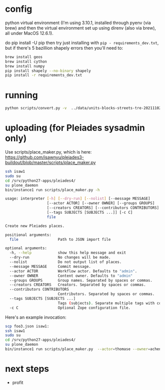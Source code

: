 # config

python virtual environment (I'm using 3.10.1, installed through pyenv (via brew) and then the virtual environment set up using direnv (also via brew), all under MacOS 12.6.1).

do pip install -U pip then
try just installing with `pip - requirements_dev.txt`, but if there's 5 bazillion shapely errors then you'll need to:

```bash
brew install geos
brew install cython
brew install numpy
pip install shapely --no-binary shapely
pip install -r requirements_dev.txt
```

# running

```bash
python scripts/convert.py -v  ../data/units-blocks-streets-tre-20211102.csv ~/scratch/foo.json
```

# uploading (for Pleiades sysadmin only)

Use scripts/place_maker.py, which is here: https://github.com/isawnyu/pleiades3-buildout/blob/master/scripts/place_maker.py

```bash
ssh isaw1
sudo su
cd /srv/python27-apps/pleiades4/
su plone_daemon
bin/instance1 run scripts/place_maker.py -h

usage: interpreter [-h] [--dry-run] [--nolist] [--message MESSAGE]
                   [--actor ACTOR] [--owner OWNER] [--groups GROUPS]
                   [--creators CREATORS] [--contributors CONTRIBUTORS]
                   [--tags SUBJECTS [SUBJECTS ...]] [-c C]
                   file

Create new Pleiades places.

positional arguments:
  file                  Path to JSON import file

optional arguments:
  -h, --help            show this help message and exit
  --dry-run             No changes will be made.
  --nolist              Do not output list of places.
  --message MESSAGE     Commit message.
  --actor ACTOR         Workflow actor. Defaults to "admin".
  --owner OWNER         Content owner. Defaults to "admin"
  --groups GROUPS       Group names. Separated by spaces or commas.
  --creators CREATORS   Creators. Separated by spaces or commas.
  --contributors CONTRIBUTORS
                        Contributors. Separated by spaces or commas.
  --tags SUBJECTS [SUBJECTS ...]
                        Tags (subjects). Separate multiple tags with commas.
  -c C                  Optional Zope configuration file.

```

Here's an example invocation:

```bash
scp foo3.json isaw1:
ssh isaw1
sudo su
cd /srv/python27-apps/pleiades4/
su plone_daemon
bin/instance1 run scripts/place_maker.py  --actor=thomase --owner=achen --creators=achen --contributors=kcl,thomase,jbecker --tags='YDEA project' /home/thomase/foo3.json
```

# next steps

- profit

